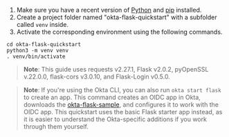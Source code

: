 
1. Make sure you have a recent version of [Python](https://www.python.org/) and [pip](https://pypi.org/project/pip/) installed.
2. Create a project folder named "okta-flask-quickstart" with a subfolder called `venv` inside.
3. Activate the corresponding environment using the following commands. 

```shell
cd okta-flask-quickstart
python3 -m venv venv
. venv/bin/activate
```

> **Note**: This guide uses requests v2.27.1, Flask v2.0.2, pyOpenSSL v.22.0.0, flask-cors v3.0.10, and Flask-Login v0.5.0.

> **Note**: If you're using the Okta CLI, you can also run `okta start flask` to create an app. This command creates an OIDC app in Okta, downloads the [okta-flask-sample](https://github.com/okta-samples/okta-flask-sample), and configures it to work with the OIDC app. This quickstart uses the basic Flask starter app instead, as it is easier to understand the Okta-specific additions if you work through them yourself.